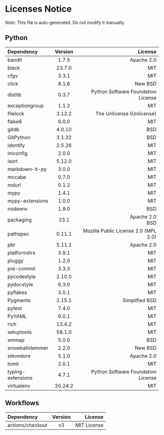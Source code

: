 # Licenses Notice
*Note*: This file is auto-generated. Do not modify it manually.
## Python
| Dependency | Version | License |
|:-----------|:-------:|--------:|
|bandit|1.7.5|Apache 2.0|
|black|23.7.0|MIT|
|cfgv|3.3.1|MIT|
|click|8.1.6|New BSD|
|distlib|0.3.7|Python Software Foundation License|
|exceptiongroup|1.1.2|MIT|
|filelock|3.12.2|The Unlicense (Unlicense)|
|flake8|6.0.0|MIT|
|gitdb|4.0.10|BSD|
|GitPython|3.1.32|BSD|
|identify|2.5.26|MIT|
|iniconfig|2.0.0|MIT|
|isort|5.12.0|MIT|
|markdown-it-py|3.0.0|MIT|
|mccabe|0.7.0|MIT|
|mdurl|0.1.2|MIT|
|mypy|1.4.1|MIT|
|mypy-extensions|1.0.0|MIT|
|nodeenv|1.8.0|BSD|
|packaging|23.1|Apache 2.0<br/>BSD|
|pathspec|0.11.1|Mozilla Public License 2.0 (MPL 2.0)|
|pbr|5.11.1|Apache 2.0|
|platformdirs|3.9.1|MIT|
|pluggy|1.2.0|MIT|
|pre-commit|3.3.3|MIT|
|pycodestyle|2.10.0|MIT|
|pydocstyle|6.3.0|MIT|
|pyflakes|3.0.1|MIT|
|Pygments|2.15.1|Simplified BSD|
|pytest|7.4.0|MIT|
|PyYAML|6.0.1|MIT|
|rich|13.4.2|MIT|
|setuptools|58.1.0|MIT|
|smmap|5.0.0|BSD|
|snowballstemmer|2.2.0|New BSD|
|stevedore|5.1.0|Apache 2.0|
|tomli|2.0.1|MIT|
|typing-extensions|4.7.1|Python Software Foundation License|
|virtualenv|20.24.2|MIT|
## Workflows
| Dependency | Version | License |
|:-----------|:-------:|--------:|
|actions/checkout|v3|MIT License|
